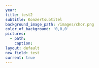 ```yaml
---
year:
title: test2
subtitle: Konzertsubtitel
background_image_path: /images/chor.png
color_of_background: '0,0,0'
pictures:
  - path:
    caption:
layout: default
new_field: test
current: true
---
```

